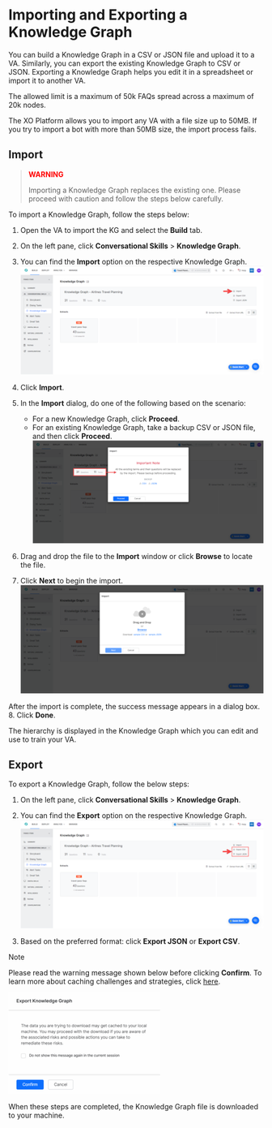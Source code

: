 # **Importing and Exporting a Knowledge Graph**

You can build a Knowledge Graph in a CSV or JSON file and upload it to a VA. Similarly, you can export the existing Knowledge Graph to CSV or JSON. Exporting a Knowledge Graph helps you edit it in a spreadsheet or import it to another VA.

The allowed limit is a maximum of 50k FAQs spread across a maximum of 20k nodes.

The XO Platform allows you to import any VA with a file size up to 50MB. If you try to import a bot with more than 50MB size, the import process fails.

## Import


> **<p style="color:red">WARNING</p>** Importing a Knowledge Graph replaces the existing one. Please proceed with caution and follow the steps below carefully.


To import a Knowledge Graph, follow the steps below:

1. Open the VA to import the KG and select the **Build** tab.
2. On the left pane, click **Conversational Skills** > **Knowledge Graph**.
3. You can find the **Import** option on the respective Knowledge Graph.
![Import Knowledge Graph](../use-cases/images/import-knowledge-graph.png "Import Knowledge Graph")

4. Click **Import**.
5. In the **Import** dialog, do one of the following based on the scenario:
    * For a new Knowledge Graph, click **Proceed**.
    * For an existing Knowledge Graph, take a backup CSV or JSON file, and then click **Proceed**.
    ![backup knowledge graph](../use-cases/images/backup-knowledge-graph.png "backup knowledge graph")

6. Drag and drop the file to the **Import** window or click **Browse** to locate the file.
7. Click **Next** to begin the import.
![click to begin import](../use-cases/images/click-begin-import.png "click to begin import")

After the import is complete, the success message appears in a dialog box. 
8. Click **Done**.

The hierarchy is displayed in the Knowledge Graph which you can edit and use to train your VA.

## Export

To export a Knowledge Graph, follow the below steps:

1. On the left pane, click **Conversational Skills** > **Knowledge Graph**.
2. You can find the **Export** option on the respective Knowledge Graph.
![Export Knowledge Graph](../use-cases/images/export-knowledge-graph.png "image_tooltip")

3. Based on the preferred format: click **Export JSON** or **Export CSV**.

<div class="admonition note">
<p class="admonition-title">Note</p>
<p>Please read the warning message shown below before clicking <b>Confirm</b>. To learn more about caching challenges and strategies, click <a href="https://aws.amazon.com/builders-library/caching-challenges-and-strategies/#:~:text=Caches%20are%20also%20susceptible%20to%20poisoning%20attacks%2C%20in%20which%20a,will%20see%20the%20malicious%20value">here</a>.</p>
</div>

![export caching message](../use-cases/images/export-caching-notice-message.png "export caching message")

When these steps are completed, the Knowledge Graph file is downloaded to your machine.
